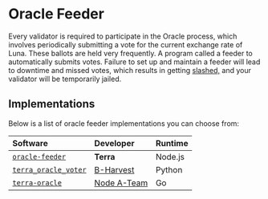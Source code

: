 # Oracle Feeder

Every validator is required to participate in the Oracle process, which involves periodically submitting a vote for the current exchange rate of Luna. These ballots are held very frequently. A program called a feeder to automatically submits votes. Failure to set up and maintain a feeder will lead to downtime and missed votes, which results in getting [slashed,](../dev/spec-oracle.md#slashing) and your validator will be temporarily jailed.

## Implementations

Below is a list of oracle feeder implementations you can choose from:

| Software                                                                | Developer                             | Runtime         |
| :---------------------------------------------------------------------- | :------------------------------------ | :-------------- |
| [`oracle-feeder`](https://github.com/terra-money/oracle-feeder)       | **Terra**                             | Node.js | Official reference implementation |
| [`terra_oracle_voter`](https://github.com/b-harvest/terra_oracle_voter) | [B-Harvest](https://bharvest.io/)     | Python          |  |
| [`terra-oracle`](https://github.com/node-a-team/terra-oracle)           | [Node A-Team](https://nodeateam.com/) | Go              |  |
